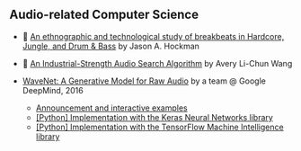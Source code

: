 ## Audio-related Computer Science

* :scroll: [An ethnographic and technological study of breakbeats in Hardcore, Jungle, and Drum & Bass](an-ethnographic-and-technological-study-of-breakbeats.pdf) by Jason A. Hockman 

* :scroll: [An Industrial-Strength Audio Search Algorithm](shazam-audio-search-algorithm.pdf) by Avery Li-Chun Wang

* [WaveNet: A Generative Model for Raw Audio](https://arxiv.org/pdf/1609.03499.pdf) by a team @ Google DeepMind, 2016
    * [Announcement and interactive examples](https://deepmind.com/blog/wavenet-generative-model-raw-audio/)
    * [[Python] Implementation with the Keras Neural Networks library](https://github.com/basveeling/wavenet)
    * [[Python] Implementation with the TensorFlow Machine Intelligence library](https://github.com/ibab/tensorflow-wavenet)